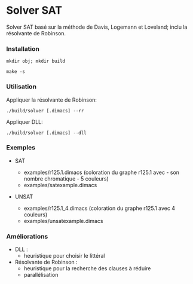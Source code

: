 # Solver SAT
Solver SAT basé sur la méthode de Davis, Logemann et Loveland; inclu la résolvante de Robinson.

### Installation

`mkdir obj; mkdir build
`

`
make -s
`

### Utilisation

Appliquer la résolvante de Robinson:

`
./build/solver [.dimacs] --rr 
`

Appliquer DLL: 

`
./build/solver [.dimacs] --dll
`

### Exemples

* SAT
	* examples/r125.1.dimacs (coloration du graphe r125.1 avec - son nombre chromatique - 5 couleurs)
	* examples/satexample.dimacs


* UNSAT
	* examples/r125.1\_4.dimacs	(coloration du graphe r125.1 avec 4 couleurs)
	* examples/unsatexample.dimacs

### Améliorations

* DLL :
	* heuristique pour choisir le littéral
* Résolvante de Robinson :
	* heuristique pour la recherche des clauses à réduire
	* parallélisation 

